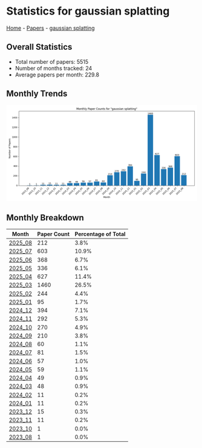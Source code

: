 # Statistics for gaussian splatting

[Home](https://arxcompass.github.io) - [Papers](https://arxcompass.github.io/papers) - [gaussian splatting](https://arxcompass.github.io/papers/gaussian_splatting)

## Overall Statistics

- Total number of papers: 5515
- Number of months tracked: 24
- Average papers per month: 229.8

## Monthly Trends

![Monthly Paper Counts](monthly_stats.png)

## Monthly Breakdown

| Month | Paper Count | Percentage of Total |
| --- | --- | --- |
| [2025_08](./2025_08/papers_1.md) | 212 | 3.8% |
| [2025_07](./2025_07/papers_1.md) | 603 | 10.9% |
| [2025_06](./2025_06/papers_1.md) | 368 | 6.7% |
| [2025_05](./2025_05/papers_1.md) | 336 | 6.1% |
| [2025_04](./2025_04/papers_1.md) | 627 | 11.4% |
| [2025_03](./2025_03/papers_1.md) | 1460 | 26.5% |
| [2025_02](./2025_02/papers_1.md) | 244 | 4.4% |
| [2025_01](./2025_01/papers_1.md) | 95 | 1.7% |
| [2024_12](./2024_12/papers_1.md) | 394 | 7.1% |
| [2024_11](./2024_11/papers_1.md) | 292 | 5.3% |
| [2024_10](./2024_10/papers_1.md) | 270 | 4.9% |
| [2024_09](./2024_09/papers_1.md) | 210 | 3.8% |
| [2024_08](./2024_08/papers_1.md) | 60 | 1.1% |
| [2024_07](./2024_07/papers_1.md) | 81 | 1.5% |
| [2024_06](./2024_06/papers_1.md) | 57 | 1.0% |
| [2024_05](./2024_05/papers_1.md) | 59 | 1.1% |
| [2024_04](./2024_04/papers_1.md) | 49 | 0.9% |
| [2024_03](./2024_03/papers_1.md) | 48 | 0.9% |
| [2024_02](./2024_02/papers_1.md) | 11 | 0.2% |
| [2024_01](./2024_01/papers_1.md) | 11 | 0.2% |
| [2023_12](./2023_12/papers_1.md) | 15 | 0.3% |
| [2023_11](./2023_11/papers_1.md) | 11 | 0.2% |
| [2023_10](./2023_10/papers_1.md) | 1 | 0.0% |
| [2023_08](./2023_08/papers_1.md) | 1 | 0.0% |

